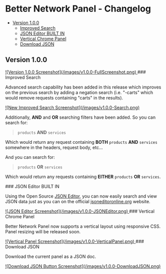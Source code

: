 # Better Network Panel - Changelog <!-- omit in toc -->

- [Version 1.0.0](#version-100)
  - [Improved Search](#improved-search)
  - [JSON Editor BUILT IN](#json-editor-built-in)
  - [Vertical Chrome Panel](#vertical-chrome-panel)
  - [Download JSON](#download-json)

## Version 1.0.0

<a href="/images/v1.0.0-FullScreenshot.png" data-jbox-image="gallery">
    ![Version 1.0.0 Screenshot](/images/v1.0.0-FullScreenshot.png)
</a>

<a id="improved-search" />
### Improved Search

Advanced search capability has been added in this release which improves on the previous search by adding a negation search (i.e. "-carts" which would remove requests containing "carts" in the results).

<a href="/images/v1.0.0-Search.png" data-jbox-image="gallery">
    ![New Improved Search Screenshot](/images/v1.0.0-Search.png)
</a>


Additionally, **AND** and **OR** searching filters have been added.  So you can search for:

> `products` **AND** `services`

Which would return any request containing **BOTH** `products` **AND** `services` somewhere in the headers, request body, etc...
 
And you can search for:

> `products` **OR** `services`

Which would return any requests containing **EITHER** `products` **OR** `services`.

<a id="json-editor-built-in" />
### JSON Editor BUILT IN

Using the Open Source [JSON Editor](https://github.com/josdejong/jsoneditor), you can now easily search and view JSON data just as you can on the official [jsoneditoronline.org](https://jsoneditoronline.org) website.

<a href="/images/v1.0.0-JSONEditor.png" data-jbox-image="gallery">
    ![JSON Editor Screenshot](/images/v1.0.0-JSONEditor.png)
</a>

<a id="vertical-chrome-panel" />
### Vertical Chrome Panel

Better Network Panel now supports a vertical layout using responsive CSS.  Panel resizing will be released soon.

<a href="/images/v1.0.0-VerticalPanel.png" data-jbox-image="gallery">
    ![Vertical Panel Screenshot](/images/v1.0.0-VerticalPanel.png)
</a>

<a id="download-json" />
### Download JSON

Download the current panel as a JSON doc.

<a href="/images/v1.0.0-DownloadJSON.png" data-jbox-image="gallery">
    ![Download JSON Button Screenshot](/images/v1.0.0-DownloadJSON.png)
</a>
